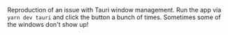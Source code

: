 Reproduction of an issue with Tauri window management. Run the app via `yarn dev tauri` and click the button a bunch of times. Sometimes some of the windows don't show up!
